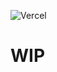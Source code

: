 ![Vercel](https://therealsujitk-vercel-badge.vercel.app/?app=personal-website-kf53isqi2-jsonkenyon&style=for-the-badge)

# WIP
